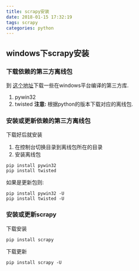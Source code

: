 ```yaml
---
title: scrapy安装
date: 2018-01-15 17:32:19
tags: scrapy
categories: python
---
```

## windows下scrapy安装

### 下载依赖的第三方离线包
到 [这个地址](https://www.lfd.uci.edu/~gohlke/pythonlibs/#twisted)下载一些在windows平台编译的第三方库.
1. pywin32
2. twisted
**注意:** 根据python的版本下载对应的离线包.

### 安装或更新依赖的第三方离线包
下载好后就安装
1. 在控制台切换目录到离线包所在的目录
2. 安装离线包
```
pip install pywin32
pip install twisted
```
如果是更新包则:
```
pip install pywin32 -U
pip install twisted -U
```

### 安装或更新scrapy
下载安装
```
pip install scrapy
```
下载更新
```
pip install scrapy -U
```





